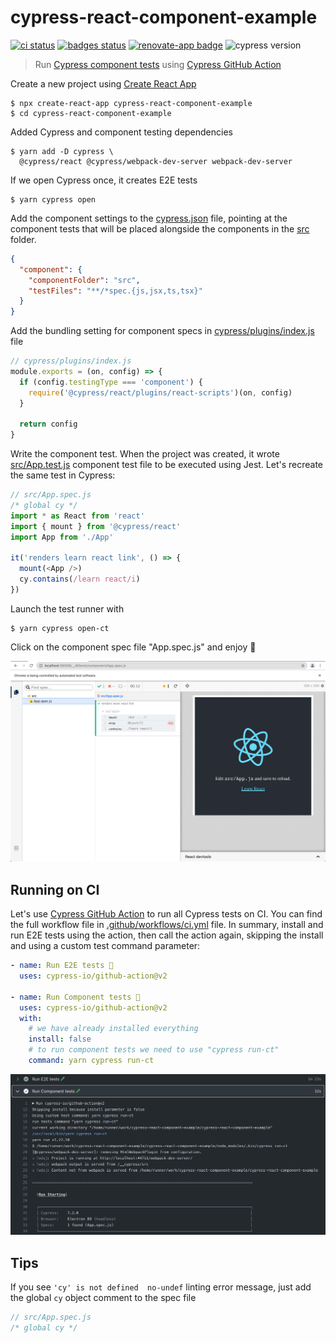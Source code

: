 # cypress-react-component-example
[![ci status][ci image]][ci url] [![badges status][badges image]][badges url] [![renovate-app badge][renovate-badge]][renovate-app] ![cypress version](https://img.shields.io/badge/cypress-8.4.1-brightgreen)

> Run [Cypress component tests](https://on.cypress.io/component-testing) using [Cypress GitHub Action](https://github.com/cypress-io/github-action)

Create a new project using [Create React App](https://create-react-app.dev/)

```shell
$ npx create-react-app cypress-react-component-example
$ cd cypress-react-component-example
```

Added Cypress and component testing dependencies

```shell
$ yarn add -D cypress \
  @cypress/react @cypress/webpack-dev-server webpack-dev-server
```

If we open Cypress once, it creates E2E tests

```shell
$ yarn cypress open
```

Add the component settings to the [cypress.json](./cypress.json) file, pointing at the component tests that will be placed alongside the components in the [src](./src) folder.

```json
{
  "component": {
    "componentFolder": "src",
    "testFiles": "**/*spec.{js,jsx,ts,tsx}"
  }
}
```

Add the bundling setting for component specs in [cypress/plugins/index.js](./cypress/plugins/index.js) file

```js
// cypress/plugins/index.js
module.exports = (on, config) => {
  if (config.testingType === 'component') {
    require('@cypress/react/plugins/react-scripts')(on, config)
  }

  return config
}
```

Write the component test. When the project was created, it wrote [src/App.test.js](./src/App.test.js) component test file to be executed using Jest. Let's recreate the same test in Cypress:

```js
// src/App.spec.js
/* global cy */
import * as React from 'react'
import { mount } from '@cypress/react'
import App from './App'

it('renders learn react link', () => {
  mount(<App />)
  cy.contains(/learn react/i)
})
```

Launch the test runner with

```shell
$ yarn cypress open-ct
```

Click on the component spec file "App.spec.js" and enjoy 🚀

![App component test](./images/app.png)

## Running on CI

Let's use [Cypress GitHub Action](https://github.com/cypress-io/github-action) to run all Cypress tests on CI. You can find the full workflow file in [.github/workflows/ci.yml](./.github/workflows/ci.yml) file. In summary, install and run E2E tests using the action, then call the action again, skipping the install and using a custom test command parameter:

```yml
- name: Run E2E tests 🧪
  uses: cypress-io/github-action@v2

- name: Run Component tests 🧪
  uses: cypress-io/github-action@v2
  with:
    # we have already installed everything
    install: false
    # to run component tests we need to use "cypress run-ct"
    command: yarn cypress run-ct
```

![Component tests running on CI](./images/ct.png)

## Tips

If you see `'cy' is not defined  no-undef` linting error message, just add the global `cy` object comment to the spec file

```js
// src/App.spec.js
/* global cy */
```

[ci image]: https://github.com/bahmutov/cypress-react-component-example/workflows/ci/badge.svg?branch=main
[ci url]: https://github.com/bahmutov/cypress-react-component-example/actions
[badges image]: https://github.com/bahmutov/cypress-react-component-example/workflows/badges/badge.svg?branch=main
[badges url]: https://github.com/bahmutov/cypress-react-component-example/actions
[renovate-badge]: https://img.shields.io/badge/renovate-app-blue.svg
[renovate-app]: https://renovateapp.com/
